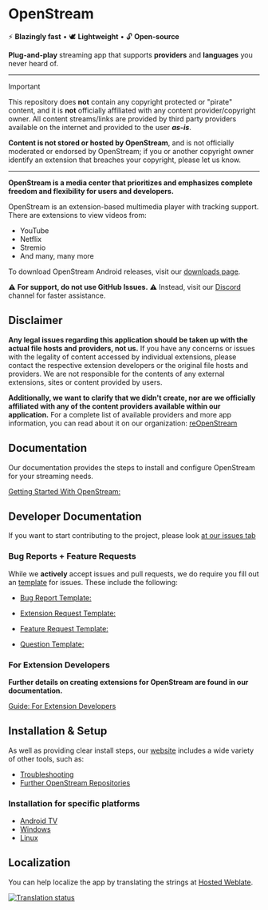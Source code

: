 # OpenStream

⚡ **Blazingly fast** • 🕊️ **Lightweight** • 🔓 **Open-source**

**Plug-and-play** streaming app that supports **providers** and **languages** you never heard of. 

---

> [!IMPORTANT]
> This repository does **not** contain any copyright protected or "pirate" content, and it is **not** officially affiliated with any content provider/copyright owner. All content streams/links are provided by third party providers available on the internet and provided to the user ***as-is***.
> 
> **Content is not stored or hosted by OpenStream**, and is not officially moderated or endorsed by OpenStream; if you or another copyright owner identify an extension that breaches your copyright, please let us know.

---

**OpenStream is a media center that prioritizes and emphasizes complete freedom and flexibility for users and developers.**

OpenStream is an extension-based multimedia player with tracking support. There are extensions to view videos from:

- YouTube
- Netflix
- Stremio
- And many, many more

To download OpenStream Android releases, visit our [downloads page](https://recloudstream.github.io/csdocs/users/installation-android/).

⚠️ **For support, do not use GitHub Issues.** ⚠️ Instead, visit our [Discord](https://discord.gg/5Hus6fM) channel for faster assistance.

## Disclaimer

**Any legal issues regarding this application should be taken up with the actual file hosts and providers, not us.** If you have any concerns or issues with the legality of content accessed by individual extensions, please contact the respective extension developers or the original file hosts and providers. We are not responsible for the contents of any external extensions, sites or content provided by users.

**Additionally, we want to clarify that we didn't create, nor are we officially affiliated with any of the content providers available within our application.** For a complete list of available providers and more app information, you can read about it on our organization: [reOpenStream](https://github.com/recloudstream)

## Documentation

Our documentation provides the steps to install and configure OpenStream for your streaming needs.

[Getting Started With OpenStream:](https://recloudstream.github.io/csdocs/)

## Developer Documentation

If you want to start contributing to the project, please look [at our issues tab](/cloudstream/issues)

### Bug Reports + Feature Requests

While we **actively** accept issues and pull requests, we do require you fill out an [template](https://github.com/recloudstream/cloudstream/issues/new/choose) for issues. These include the following:

- [Bug Report Template: ](https://github.com/recloudstream/cloudstream/issues/new?assignees=&labels=bug&projects=&template=application-bug.yml)

- [Extension Request Template: ](https://github.com/recloudstream/cloudstream/issues/new?assignees=&labels=feature&projects=&template=extension-request.yml)

- [Feature Request Template: ](https://github.com/recloudstream/cloudstream/issues/new?assignees=&labels=enhancement&projects=&template=feature-request.yml)

- [Question Template: ](https://github.com/recloudstream/cloudstream/issues/new?assignees=&labels=question&projects=&template=question.yml)

### For Extension Developers

**Further details on creating extensions for OpenStream are found in our documentation.**

[Guide: For Extension Developers](https://recloudstream.github.io/csdocs/devs/gettingstarted/)

## Installation & Setup

As well as providing clear install steps, our [website](https://dweb.link/ipns/cloudstream.on.fleek.co/) includes a wide variety of other tools, such as:
- [Troubleshooting](https://recloudstream.github.io/csdocs/troubleshooting/)
- [Further OpenStream Repositories](https://recloudstream.github.io/csdocs/repositories/)

### Installation for specific platforms
- [Android TV](https://recloudstream.github.io/csdocs/other-devices/tv/)
- [Windows](https://recloudstream.github.io/csdocs/other-devices/windows/)
- [Linux](https://recloudstream.github.io/csdocs/other-devices/linux/)

## Localization

You can help localize the app by translating the strings at [Hosted Weblate](https://hosted.weblate.org/engage/cloudstream/).

[<img src="https://hosted.weblate.org/widgets/cloudstream/-/app/multi-auto.svg" alt="Translation status" />](https://hosted.weblate.org/engage/cloudstream/)

[//]: # (SPELLCHECK_EXCLUDE_FILE)
